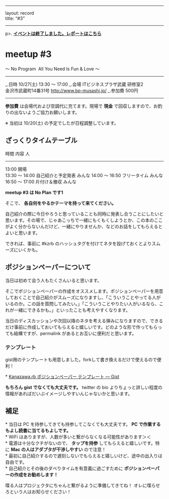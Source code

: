 ------------------------------------------------------------------------

layout: record\
title: “\#3”

------------------------------------------------------------------------

p\>.
<a href="./report.html"><strong>イベントは終了しました。レポートはこちら</strong></a>

meetup \#3
==========

〜 No Program ![]() All You Need Is Fun & Love 〜

  ----------- ------------------------------------------------------------------------------------------------------------------------
  \_.日時     10/27(土) 13:30 〜 17:00
  \_.会場     ITビジネスプラザ武蔵 研修室2<br>金沢市武蔵町14番31号 <a href="http://www.bp-musashi.jp/">http://www.bp-musashi.jp/</a>
  \_.参加費   500円
  ----------- ------------------------------------------------------------------------------------------------------------------------

**参加費** は会場代および空調代に充てます。現場で **現金**
で回収しますので、お釣りの出ないようご協力お願いします。

※ 当初は 10/20(土) の予定でしたが日程調整しています。

ざっくりタイムテーブル
----------------------

  時間             内容                 人
  ---------------- -------------------- --------
  13:00            開場                 
  13:30 〜 14:00   自己紹介と予定発表   みんな
  14:00 〜 16:50   フリータイム         みんな
  16:50 〜 17:00   片付け＆撤収         みんな

**meetup \#3 は No Plan です![]()1**

そこで、 **各自何をやるかテーマを持って来てください。**

自己紹介の際に今日やろうと思っていることも同時に発表し合うことにしたいと思います。その場で、じゃあこっちで一緒にもくもくしようとか、この本のここがよく分からないんだけど、一緒にやりませんか、などのお話をしてもらえるとよいと思います。

できれば、事前に \#kzrb
のハッシュタグを付けてネタを投げておくとよりスムーズにいくかも。

ポジションペーパーについて
--------------------------

当日は初めて会う人もたくさんいると思います。

そこでポジションペーパーの作成をオススメします。ポジションペーパーを用意しておくことで自己紹介がスムーズになりますし、「こういうことやってる人がいるのか。この話を質問してみたい。」「こういうことやりたい人がいるなら、これが一緒にできるかも。」といったことも考えやすくなります。

当日のディスカッションや次回以降のネタを考える弾みになりますので、できるだけ事前に作成しておいてもらえると嬉しいです。どのような形で作ってもらっても結構ですが、permalink
があるとお互いに便利だと思います。

### テンプレート

gist用のテンプレートも用意しました。forkして書き換えるだけで使えるので便利！

\* [Kanazawa.rb ポジションペーパー テンプレート —
Gist](https://gist.github.com/5a523ec3180002229a32)

**もちろん gist でなくても大丈夫です。** twitter の bio
よりちょっと詳しい程度の情報があればだいぶイメージしやすいんじゃないかと思います。

補足
----

\* 当日は PC を持参してきても持参してこなくても大丈夫です。 **PC
で作業するもよし読書に当てるもよしです。**\
 \* WiFi はありますが、人数が多いと繋がらなくなる可能性があります＞＜\
 \* 電源は十分なクチがないので、 **タップを持参**
してもらえると嬉しいです。特に **Mac の人はアダプタが干渉しやすい**
ので注意！\
 \*
最初に自己紹介するので遅刻しないでもらえると嬉しいけど、途中の出入りは自由です。\
 \* 自己紹介とその後のダベりタイムを有意義に過ごすために
**ポジションペーパーの作成をお勧めします！**

喋る人はプロジェクタにちゃんと繋がるように準備してきてね！
オレに喋らせろという人はお知らせください！
